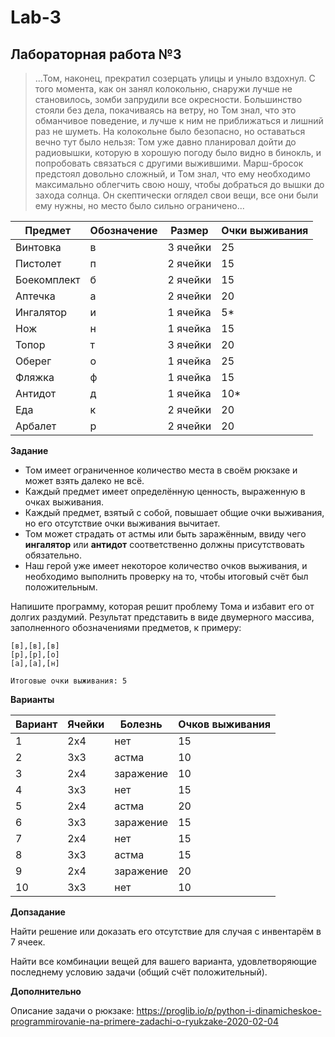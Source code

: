 # Lab-3

## Лабораторная работа №3

>...Том, наконец, прекратил созерцать улицы и уныло вздохнул. С того момента, как он занял колокольню, снаружи лучше не 
> становилось, зомби запрудили все окресности. Большинство стояли без дела, покачиваясь на ветру, но Том знал, что это 
> обманчивое поведение, и лучше к ним не приближаться и лишний раз не шуметь. На колокольне было безопасно, но 
> оставаться вечно тут было нельзя: Том уже давно планировал дойти до радиовышки, которую в хорошую погоду было видно 
> в бинокль, и попробовать связаться с другими выжившими. Марш-бросок предстоял довольно сложный, и Том знал, что ему 
> необходимо максимально облегчить свою ношу, чтобы добраться до вышки до захода солнца. Он скептически оглядел свои 
> вещи, все они были ему нужны, но место было сильно ограничено...

| Предмет | Обозначение | Размер | Очки выживания |
| ------- | ----------- | ------ | -------------- |
| Винтовка | в | 3 ячейки | 25 |
| Пистолет | п | 2 ячейки | 15 |
| Боекомплект | б | 2 ячейки | 15 |
| Аптечка | а | 2 ячейки | 20 |
| Ингалятор | и | 1 ячейка | 5* |
| Нож | н | 1 ячейка | 15 |
| Топор | т | 3 ячейки | 20 |
| Оберег | о | 1 ячейка | 25 |
| Фляжка | ф | 1 ячейка | 15 |
| Антидот | д | 1 ячейка | 10* |
| Еда | к | 2 ячейки | 20 |
| Арбалет | р | 2 ячейки | 20 |

**Задание**

* Том имеет ограниченное количество места в своём рюкзаке и может взять далеко не всё. 
* Каждый предмет имеет определённую ценность, выраженную в очках выживания.
* Каждый предмет, взятый с собой, повышает общие очки выживания, но его отсутствие очки выживания вычитает. 
* Том может страдать от астмы или быть заражённым, ввиду чего **ингалятор** или **антидот** соответственно должны присутствовать обязательно. 
* Наш герой уже имеет некоторое количество очков выживания, и необходимо выполнить проверку на то, чтобы итоговый счёт был положительным.

Напишите программу, которая решит проблему Тома и избавит его от долгих раздумий. Результат представить в виде двумерного массива, заполненного обозначениями предметов, к примеру:

```
[в],[в],[в]  
[р],[р],[о]  
[а],[а],[н]  

Итоговые очки выживания: 5
```

**Варианты**

| Вариант | Ячейки | Болезнь | Очков выживания |
| ------- | ------ | ------- | --------------- |
| 1 | 2x4 | нет | 15 |
| 2 | 3x3 | астма | 10 |
| 3 | 2x4 | заражение | 10 |
| 4 | 3x3 | нет | 15 |
| 5 | 2x4 | астма | 20 |
| 6 | 3x3 | заражение | 15 |
| 7 | 2x4 | нет | 15 |
| 8 | 3x3 | астма | 15 |
| 9 | 2x4 | заражение | 20 |
| 10 | 3x3 | нет | 10 |

**Допзадание** 

Найти решение или доказать его отсутствие для случая с инвентарём в 7 ячеек.

Найти все комбинации вещей для вашего варианта, удовлетворяющие последнему условию задачи (общий счёт положительный).

**Дополнительно**

Описание задачи о рюкзаке: https://proglib.io/p/python-i-dinamicheskoe-programmirovanie-na-primere-zadachi-o-ryukzake-2020-02-04
